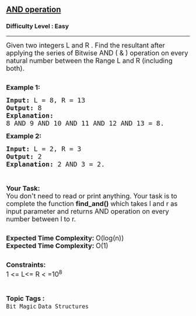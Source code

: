 <h2><a href="https://www.geeksforgeeks.org/problems/and-operation5726/1">AND operation</a></h2><h3>Difficulty Level : Easy</h3><hr><div class="problems_problem_content__Xm_eO"><p><span style="font-size:18px">Given two integers L and R . Find the resultant after applying the series of Bitwise AND ( &amp; ) operation on every natural number between the Range L&nbsp;and R (including both).</span><br>
&nbsp;</p>

<p><span style="font-size:18px"><strong>Example 1:</strong></span></p>

<pre><span style="font-size:18px"><strong>Input: </strong>L = 8, R = 13
<strong>Output: </strong>8
<strong>Explanation: 
</strong></span><span style="font-size:18px">8 AND 9 AND 10 AND 11 AND 12 AND 13 = 8.</span>
</pre>

<p><span style="font-size:18px"><strong>Example 2:</strong></span></p>

<pre><span style="font-size:18px"><strong>Input: </strong>L = 2, R = 3
<strong>Output: </strong>2
<strong>Explanation: </strong>2 AND 3 = 2.</span>
</pre>

<p>&nbsp;</p>

<p><span style="font-size:18px"><strong>Your Task:</strong><br>
You don't need to read or print anything. Your task is to complete the function&nbsp;<strong>find_and()</strong>&nbsp;which takes l&nbsp;and r&nbsp;as input parameter and returns AND operation on every number between l&nbsp;to r.</span><br>
&nbsp;</p>

<p><span style="font-size:18px"><strong>Expected Time Complexity:&nbsp;</strong>O(log(n))<br>
<strong>Expected Time Complexity:&nbsp;</strong>O(1)</span><br>
&nbsp;</p>

<p><span style="font-size:18px"><strong>Constraints:</strong><br>
1 &lt;= L&lt;= R&nbsp;&lt; =10<sup>8</sup></span></p>
</div><br><p><span style=font-size:18px><strong>Topic Tags : </strong><br><code>Bit Magic</code>&nbsp;<code>Data Structures</code>&nbsp;
